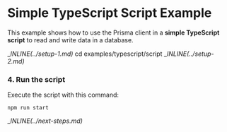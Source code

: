 # Simple TypeScript Script Example

This example shows how to use the Prisma client in a **simple TypeScript script** to read and write data in a database.

__INLINE(../_setup-1.md)__
cd examples/typescript/script
__INLINE(../_setup-2.md)__

### 4. Run the script

Execute the script with this command: 

```
npm run start
```

__INLINE(../_next-steps.md)__